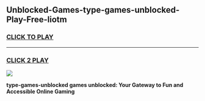 
## Unblocked-Games-type-games-unblocked-Play-Free-liotm
<h3>
<a href="https://premium76.site?title=type-games-unblocked&ref=10A">CLICK TO PLAY</a></h3>
<hr>

<h3>
<a href="https://premium76.site?title=type-games-unblocked&ref=10A">CLICK 2 PLAY</a>
  
</h3>

<a href="https://premium76.site?title=type-games-unblocked&ref=10A"><img src="https://clearcache.store/games.png"></a>


**type-games-unblocked games unblocked: Your Gateway to Fun and Accessible Online Gaming**
